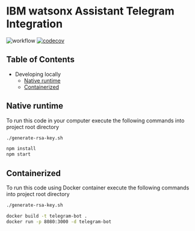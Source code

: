 # IBM watsonx Assistant Telegram Integration

![workflow](https://github.com/leonardofurnielis/telegram-bot-sentiment/actions/workflows/build-test.yml/badge.svg)
[![codecov](https://codecov.io/gh/leonardofurnielis/telegram-bot-sentiment/branch/master/graph/badge.svg?token=deQmKPNEIY)](https://codecov.io/gh/leonardofurnielis/telegram-bot-sentiment)

## Table of Contents

- Developing locally
  - [Native runtime](#native-runtime)
  - [Containerized](#containerized)

## Native runtime 

To run this code in your computer execute the following commands into project root directory

```bash
./generate-rsa-key.sh

npm install
npm start
```

## Containerized

To run this code using Docker container execute the following commands into project root directory

```bash
./generate-rsa-key.sh

docker build -t telegram-bot .
docker run -p 8080:3000 -d telegram-bot
```
